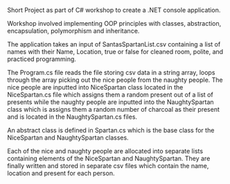 Short Project as part of C# workshop to create a .NET console application.

Workshop involved implementing OOP principles with classes, abstraction, encapsulation, polymorphism and inheritance.

The application takes an input of SantasSpartanList.csv containing a list of names with their Name, Location, true or false for cleaned room, polite, and practiced programming.

The Program.cs file reads the file storing csv data in a string array, loops through the array picking out the nice people from the naughty people. The nice people are inputted into NiceSpartan class located in the NiceSpartan.cs file which assigns them a random present out of a list of presents while the naughty people are inputted into the NaughtySpartan class which is assigns them a random number of charcoal as their present and is located in the NaughtySpartan.cs files.

An abstract class is defined in Spartan.cs which is the base class for the NiceSpartan and NaughtySpartan classes.

Each of the nice and naughty people are allocated into separate lists containing elements of the NiceSpartan and NaughtySpartan. 
They are finally written and stored in separate csv files which contain the name, location and present for each person.